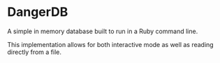 # DangerDB
A simple in memory database built to run in a Ruby command line.

This implementation allows for both interactive mode as well as reading directly from a file.
